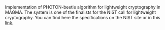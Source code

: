 Implementation of PHOTON-beetle algorithm for lightweight cryptography in MAGMA. The system is one of the finalists for the NIST call for lightweight cryptography.
You can find here the specifications on the NIST site or in this [link](https://csrc.nist.gov/CSRC/media/Projects/lightweight-cryptography/documents/round-2/spec-doc-rnd2/photon-beetle-spec-round2.pdf).
